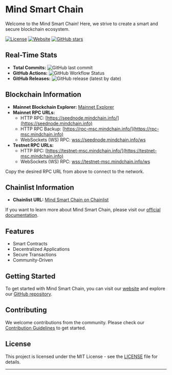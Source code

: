 # Mind Smart Chain

Welcome to the Mind Smart Chain! Here, we strive to create a smart and secure blockchain ecosystem. 

[![License](https://img.shields.io/badge/license-MIT-blue.svg)](LICENSE)
[![Website](https://img.shields.io/website-up-down-green-red/https/mindchain.info.svg)](https://mindchain.info)
[![GitHub stars](https://img.shields.io/github/stars/Mind-chain/Mind-Smart-Chain.svg?style=social)]([https://github.com/Mind-chain/Mind-Smart-Chain](https://github.com/Mind-chain/Msc-node)/stargazers)

## Real-Time Stats

- **Total Commits:** ![GitHub last commit](https://img.shields.io/github/last-commit/Mind-chain/Mind-Smart-Chain)
- **GitHub Actions:** ![GitHub Workflow Status](https://img.shields.io/github/workflow/status/Mind-chain/Mind-Smart-Chain/CI/main?label=CI)
- **GitHub Releases:** ![GitHub release (latest by date)](https://img.shields.io/github/v/release/Mind-chain/Mind-Smart-Chain)

## Blockchain Information

- **Mainnet Blockchain Explorer:** [Mainnet Explorer](https://mainnet.mindscan.info)
- **Mainnet RPC URLs:**
  - HTTP RPC: [https://seednode.mindchain.info/](https://seednode.mindchain.info)
  - HTTP RPC Backup: [https://rpc-msc.mindchain.info/](https://rpc-msc.mindchain.info)
  - WebSockets (WS) RPC: [wss://seednode.mindchain.info/ws](wss://seednode.mindchain.info/ws)
- **Testnet RPC URLs:**
  - HTTP RPC: [https://testnet-msc.mindchain.info/](https://testnet-msc.mindchain.info)
  - WebSockets (WS) RPC: [wss://testnet-msc.mindchain.info/ws](wss://testnet-msc.mindchain.info/ws)

Copy the desired RPC URL from above to connect to the network.

## Chainlist Information

- **Chainlist URL:** [Mind Smart Chain on Chainlist](https://chainlist.org/chain/9996)

If you want to learn more about Mind Smart Chain, please visit our [official documentation](https://docs.mindchain.info/docs/overview).

## Features

- Smart Contracts
- Decentralized Applications
- Secure Transactions
- Community-Driven

## Getting Started

To get started with Mind Smart Chain, you can visit our [website](https://mindchain.info) and explore our [GitHub repository](https://github.com/Mind-chain/Mind-Smart-Chain).

## Contributing

We welcome contributions from the community. Please check our [Contribution Guidelines](CONTRIBUTING.md) to get started.

## License

This project is licensed under the MIT License - see the [LICENSE](LICENSE) file for details.

---


